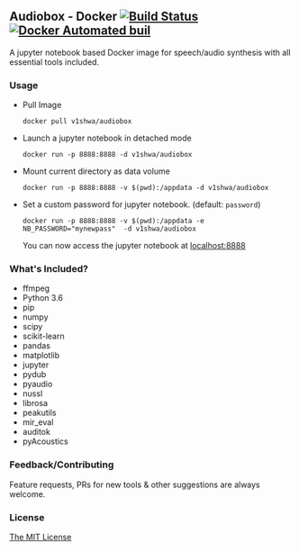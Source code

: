 Audiobox - Docker   [![Build Status](https://travis-ci.org/v1shwa/audiobox-docker.svg?branch=master)](https://travis-ci.org/v1shwa/audiobox-docker) [![Docker Automated buil](https://img.shields.io/docker/automated/jrottenberg/ffmpeg.svg)](https://hub.docker.com/r/v1shwa/audiobox/)
---

A jupyter notebook based Docker image for speech/audio synthesis with all essential tools included.

### Usage
  - Pull Image
   
        docker pull v1shwa/audiobox   
  - Launch a jupyter notebook in detached mode
  
        docker run -p 8888:8888 -d v1shwa/audiobox
  - Mount current directory as data volume
        
        docker run -p 8888:8888 -v $(pwd):/appdata -d v1shwa/audiobox
  - Set a custom password for jupyter notebook. (default: `password`)
        
        docker run -p 8888:8888 -v $(pwd):/appdata -e NB_PASSWORD="mynewpass"  -d v1shwa/audiobox
    
    You can now access the jupyter notebook at [localhost:8888](http://localhost:8888/)

### What's Included?
 - ffmpeg
 - Python 3.6
 - pip
 - numpy
 - scipy
 - scikit-learn
 - pandas
 - matplotlib
 - jupyter
 - pydub
 - pyaudio
 - nussl
 - librosa
 - peakutils
 - mir_eval
 - auditok
 - pyAcoustics

### Feedback/Contributing
Feature requests, PRs for new tools & other suggestions are always welcome.

### License
[The MIT License](./LICENSE)
